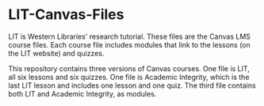 LIT-Canvas-Files
================

LIT is Western Libraries' research tutorial. These files are the Canvas LMS course files. Each course file includes modules that link to the lessons (on the LIT website) and quizzes.


This repository contains three versions of Canvas courses. One file is LIT, all six lessons and six quizzes. One file is Academic Integrity, which is the last LIT lesson and includes one lesson and one quiz. The third file contains both LIT and Academic Integrity, as modules. 
